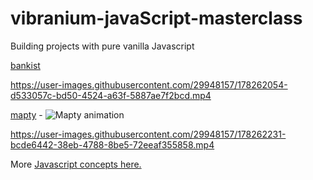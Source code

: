 # vibranium-javaScript-masterclass
Building projects with pure vanilla Javascript

[bankist](https://github.com/pkErbynn/vibraniumJS/tree/main/5-Numbers-Dates-Internationaling-Timers-Bankist) 


https://user-images.githubusercontent.com/29948157/178262054-d533057c-bd50-4524-a63f-5887ae7f2bcd.mp4



[mapty](https://github.com/pkErbynn/vibraniumJS/tree/main/8-Mapty-OOP-Geolocation) - ![Mapty animation](https://j.gifs.com/pZqpqN.gif)




https://user-images.githubusercontent.com/29948157/178262231-bcde6442-38eb-4788-8be5-72eeaf355858.mp4





More [Javascript concepts here.](./note.md)